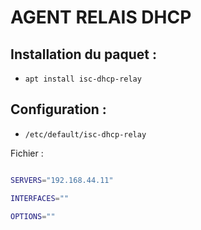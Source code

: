# AGENT RELAIS DHCP

## Installation du paquet : 

- `apt install isc-dhcp-relay`

## Configuration :

- `/etc/default/isc-dhcp-relay`

Fichier :

```bash

SERVERS="192.168.44.11"

INTERFACES=""

OPTIONS=""

```